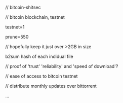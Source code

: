 // bitcoin-shitsec

// bitcoin blockchain, testnet

testnet=1

prune=550

// hopefully keep it just over >2GB in size

b2sum hash of each indidual file

// proof of 'trust' 'reliability' and 'speed of download'?

// ease of access to bitcoin testnet

// distribute monthly updates over bittorrent

...
